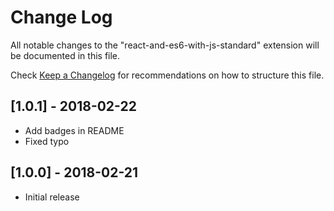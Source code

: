 # Change Log
All notable changes to the "react-and-es6-with-js-standard" extension will be documented in this file.

Check [Keep a Changelog](http://keepachangelog.com/) for recommendations on how to structure this file.

## [1.0.1] - 2018-02-22
- Add badges in README
- Fixed typo

## [1.0.0] - 2018-02-21
- Initial release
